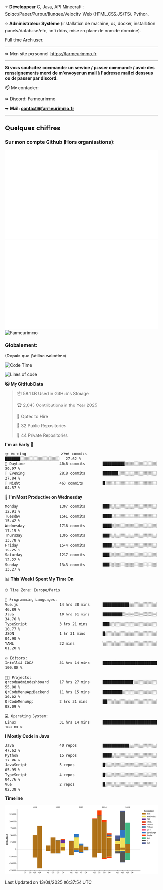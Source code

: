 ⭐ **Développeur** C, Java, API Minecraft : Spigot/Paper/Purpur/Bungee/Velocity, Web (HTML,CSS,JS/TS), Python.

⭐ **Administrateur Système** (installation de machine, os, docker, installation panels/database/etc, anti ddos, mise en place de nom de domaine).

Full time Arch user.

---

➥ Mon site personnel: https://farmeurimmo.fr

---

**Si vous souhaitez commander un service / passer commande / avoir des renseignements merci de m'envoyer un mail à l'adresse mail ci dessous ou de passer par discord.**

📫 Me contacter:
 
   ➥ Discord: Farmeurimmo
   
   ➥ **Mail: contact@farmeurimmo.fr**

---
## Quelques chiffres

### Sur mon compte Github (Hors organisations):

<a href="https://github.com/Farmeurimmo/github-stats">
<img src="https://github.com/Farmeurimmo/github-stats/blob/master/generated/overview.svg#gh-dark-mode-only" />
<img src="https://github.com/Farmeurimmo/github-stats/blob/master/generated/languages.svg#gh-dark-mode-only" />
</a>

<img src="https://komarev.com/ghpvc/?username=Farmeurimmo" alt="Farmeurimmo" />

### Globalement:

(Depuis que j'utilise wakatime)
<!--START_SECTION:waka-->
![Code Time](http://img.shields.io/badge/Code%20Time-2%2C344%20hrs%202%20mins-blue)

![Lines of code](https://img.shields.io/badge/From%20Hello%20World%20I%27ve%20Written-1.1%20million%20lines%20of%20code-blue)

**🐱 My GitHub Data** 

> 📦 58.1 kB Used in GitHub's Storage 
 > 
> 🏆 2,045 Contributions in the Year 2025
 > 
> 💼 Opted to Hire
 > 
> 📜 32 Public Repositories 
 > 
> 🔑 44 Private Repositories 
 > 
**I'm an Early 🐤** 

```text
🌞 Morning                2796 commits        ███████░░░░░░░░░░░░░░░░░░   27.62 % 
🌆 Daytime                4046 commits        ██████████░░░░░░░░░░░░░░░   39.97 % 
🌃 Evening                2818 commits        ███████░░░░░░░░░░░░░░░░░░   27.84 % 
🌙 Night                  463 commits         █░░░░░░░░░░░░░░░░░░░░░░░░   04.57 % 
```
📅 **I'm Most Productive on Wednesday** 

```text
Monday                   1307 commits        ███░░░░░░░░░░░░░░░░░░░░░░   12.91 % 
Tuesday                  1561 commits        ████░░░░░░░░░░░░░░░░░░░░░   15.42 % 
Wednesday                1736 commits        ████░░░░░░░░░░░░░░░░░░░░░   17.15 % 
Thursday                 1395 commits        ███░░░░░░░░░░░░░░░░░░░░░░   13.78 % 
Friday                   1544 commits        ████░░░░░░░░░░░░░░░░░░░░░   15.25 % 
Saturday                 1237 commits        ███░░░░░░░░░░░░░░░░░░░░░░   12.22 % 
Sunday                   1343 commits        ███░░░░░░░░░░░░░░░░░░░░░░   13.27 % 
```


📊 **This Week I Spent My Time On** 

```text
🕑︎ Time Zone: Europe/Paris

💬 Programming Languages: 
Vue.js                   14 hrs 38 mins      ████████████░░░░░░░░░░░░░   46.89 % 
Java                     10 hrs 51 mins      █████████░░░░░░░░░░░░░░░░   34.76 % 
TypeScript               3 hrs 21 mins       ███░░░░░░░░░░░░░░░░░░░░░░   10.77 % 
JSON                     1 hr 31 mins        █░░░░░░░░░░░░░░░░░░░░░░░░   04.90 % 
YAML                     22 mins             ░░░░░░░░░░░░░░░░░░░░░░░░░   01.20 % 

🔥 Editors: 
IntelliJ IDEA            31 hrs 14 mins      █████████████████████████   100.00 % 

🐱‍💻 Projects: 
qrcodeadmindashboard     17 hrs 27 mins      ██████████████░░░░░░░░░░░   55.88 % 
QrCodeMenuAppBackend     11 hrs 15 mins      █████████░░░░░░░░░░░░░░░░   36.02 % 
QrCodeMenuApp            2 hrs 31 mins       ██░░░░░░░░░░░░░░░░░░░░░░░   08.09 % 

💻 Operating System: 
Linux                    31 hrs 14 mins      █████████████████████████   100.00 % 
```

**I Mostly Code in Java** 

```text
Java                     40 repos            ████████████░░░░░░░░░░░░░   47.62 % 
Python                   15 repos            ████░░░░░░░░░░░░░░░░░░░░░   17.86 % 
JavaScript               5 repos             █░░░░░░░░░░░░░░░░░░░░░░░░   05.95 % 
TypeScript               4 repos             █░░░░░░░░░░░░░░░░░░░░░░░░   04.76 % 
Vue                      2 repos             █░░░░░░░░░░░░░░░░░░░░░░░░   02.38 % 
```



**Timeline**

![Lines of Code chart](https://raw.githubusercontent.com/Farmeurimmo/Farmeurimmo/main/assets/bar_graph.png)


 Last Updated on 13/08/2025 06:37:54 UTC
<!--END_SECTION:waka-->
